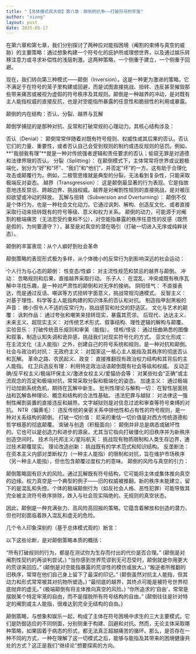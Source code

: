 ```yaml
---
title: "【总体模式观大纲】第八章：颠倒的抗争——打破符号的牢笼"
author: "xiong"
layout: post
date: 2025-05-17
---
```


在第六章和第七章，我们分别探讨了两种应对能指困境（阉割的束缚与真空的威胁）的主要策略：通过想象构建一个符号化的庇护所或理想世界，以及通过娱乐转移注意力或寻求补偿性的浅层刺激。这两种策略，一个侧重于建立，一个侧重于回避。

现在，我们转向第三种模式——颠倒（Inversion）。这是一种更为激进的策略，它不满足于在符号的笼子里构建或回避，而是试图直接挑战、扭转、违反甚至摧毁那些带来痛苦或被视为虚假的符号秩序及其规则。颠倒是一种越界的冲动，是对既有主人能指权威的直接反抗，也是对空能指所暴露的任意性和脆弱性的利用或暴露。

颠倒的内在结构：否认、分裂、越界与瓦解

颠倒学捕捉的是那种对抗、反常和打破常规的心理动力。其核心结构涉及：

否认（Denial）： 颠倒常常伴随着对既有符号规则、权威性或其后果的否认。否认它们的力量、重要性，或者否认自己会受到规则的制约或违反规则的惩罚。例如，**“我弱我有理”**就是一种对传统强者逻辑和责任要求的否认；偷窥无罪是对道德和法律界限的否认。
分裂（Splitting）： 在颠倒模式下，主体常常将世界或议题极端化，划分为“好”和“坏”、“我们”和“他们”，并否定“坏”的一方。这有助于合理化攻击或颠覆行为。例如，二极管思维就是典型的分裂，无法看到复杂性，只能采取极端反对姿态。
越界（Transgression）： 这是颠倒最显著的行为表现。它是指故意地违反禁忌、跨越边界、挑战权威。越界是对阉割性规则的直接挑战，是对被压抑欲望或冲动的释放。
瓦解与扭转（Subversion and Overturning）： 颠倒不仅是个体行为，也是一种社会文化动力。它通过讽刺、解构、创造反文化、或者直接采取行动来扭转既有的符号等级、意义和权力关系。
颠倒的动力，可能源于对阉割的极端痛苦（无法忍受约束和不公），对空能指暴露的秩序任意性的反感（既然是假的，为何要遵守？），甚至是对真空的潜在吸引（打破一切进入无序或纯粹状态）。

颠倒的丰富表现：从个人癖好到社会革命

颠倒策略的表现形式极为多样，从个体微小的反常行为到影响深远的社会运动：

个人行为与心态的颠倒：
性变态/性癖： 对主流性规范和禁忌的越界与颠倒。
冲动： 忽略规则和后果，直接越界采取行动。
乐子人： 在混乱、冲突或既有秩序瓦解中寻找乐趣，是一种对严肃性的颠倒和对无序的接纳。
阴阳怪气： 不直接表达，而是通过反话、嘲讽等方式扭转字面意义，挑战常规沟通模式。
反智主义： 对基于理性、科学等主人能指构建的知识体系的否认和对抗。
制造指甲刮黑板的声音： 微小但令人不适的反常行为，挑战感官和社交的舒适区。
文化与艺术的颠覆：
讽刺作品： 通过夸张和嘲笑来扭转现实，暴露其荒谬。
后现代、达达主义、未来主义、超现实主义： 对传统艺术形式、叙事结构、理性逻辑的解构与颠覆。
实验音乐： 打破传统音乐规则和审美（能指）。
怪核/怪谈： 通过扭曲熟悉的图像和叙事，制造认知失调和诡异感，挑战我们对现实符号化的方式。
亚文化形成： 在主流文化（主人能指）之外，创建自己的符号系统和规则，是一种对抗和颠倒。
社会与政治的对抗：
无政府主义： 对国家这一核心主人能指及其秩序的彻底否认和瓦解。
革命之路、农民起义、政变： 直接推翻现有政治权力结构和其背后的主人能指。
红卫兵造反有理： 利用特定政治话语颠倒既有社会等级和权威。
反动正确/反平权主义/极端环保主义/激进女权主义/爱猫协会等： 对某些社会“正确”或主流观念的否定和极端对抗，常常采取分裂和极端化的姿态。
加速主义： 通过极端行动加剧系统危机，期待在瓦解中新生。
批判性理论与解构一切： 在智性层面挑战和瓦解各种理论、概念和结构的合法性基础。
违法犯罪与越狱： 对法律这一强制性阉割装置的直接违反和越界。文字越狱则是对信息过滤和审查等符号束缚的对抗。
NTR（偏黄毛）： 违反传统的亲密关系中排他性和占有性的符号规则，是一种对关系结构的颠倒。
打破一切价值： 尼采的重估一切价值是对西方传统道德和哲学根基的彻底颠覆。
突破与创造（积极面向）： 颠倒并非总是病态或破坏性的。它也可以是创造力和进步的源泉，尤其当它指向打破僵化的旧秩序并为新秩序创造空间时。
技术乌托邦主义/星际航天： 挑战现有物质限制和人类生存边界，通过技术颠覆现实。
理论改造创新： 挑战既有的学术范式和知识结构。
反垄断法： 在资本主义内部对垄断权力（一种主人能指）的限制和对抗，旨在维护市场秩序（另一种主人能指），但也包含颠覆过度权力的意味。
颠倒的风险与真空的引力：

颠倒策略固有巨大的风险。通过瓦解既有符号结构，它可能将主体或集体推向真空的边缘。权力真空是一个典型的例子——旧的权威被推翻，新的秩序未能建立，留下的是混乱和失控。个体的极端颠倒行为（如反社会人格、恶性犯罪）可能导致其完全被主流符号秩序排除，跌入与社会现实隔绝的、无规则的真空状态。

因此，颠倒是一种充满张力、高风险高回报的策略。它蕴含着解放和创造的潜力，但也时刻面临着跌入混乱和虚无的危险。

几个令人印象深刻的（基于总体模式观的）断言：

以下这些论断，是对颠倒策略本质的概括：

“所有打破规则的行为，都是在测试你为生存而付出的代价是否合理。” (颠倒是对阉割性契约的再谈判尝试。)
“当你感到世界荒谬到无可忍受时，颠倒就是你用更大的荒谬来回应。” (颠倒是对空能指暴露的荒谬性的模仿或放大。)
“叛逆者所推翻的旧秩序，常常在他们自己身上留下了最深的印记。” (颠倒虽然对抗主人能指，但其动力和形式常常被其对抗物所塑造。)
“最彻底的越界，其终点可能是被符号世界彻底抛弃的虚无。” (极端颠倒有将主体推向真空的风险。)
“你所追求的‘自由’，常常是摆脱某个特定牢笼的自由，而不是摆脱所有符号结构的自由。” (颠倒往往是针对特定的阉割或主人能指，很难达到完全无结构的自由。)

颠倒策略，与想象和娱乐一起，构成了主体在符号困境中求生的三大主要模式。它们是防御适应的不同侧面，分别侧重于构建、回避和对抗。然而，无论主体采取哪种策略，如果固着于病态的形式，都无法真正超越痛苦的循环。那么，是否存在一种不同的方式，一种在理解了这一切模式之后，能够与能指及其带来的困境健康共处的方式？这正是我们“继续论”想要探索的方向。